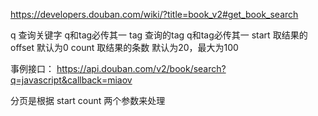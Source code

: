 https://developers.douban.com/wiki/?title=book_v2#get_book_search

q	    查询关键字	q和tag必传其一
tag	    查询的tag	q和tag必传其一
start	取结果的offset	默认为0
count	取结果的条数	默认为20，最大为100

事例接口：
https://api.douban.com/v2/book/search?q=javascript&callback=miaov

分页是根据 start count 两个参数来处理